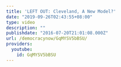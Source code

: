 ```yaml
---
title: 'LEFT OUT: Cleveland, A New Model?'
date: "2019-09-26T02:43:55+08:00"
type: video
description: ""
publishdate: "2016-07-20T21:01:08.000Z"
url: /democracynow/GqMYSV5bBSU/
providers:
  youtube:
    id: GqMYSV5bBSU
---
```

